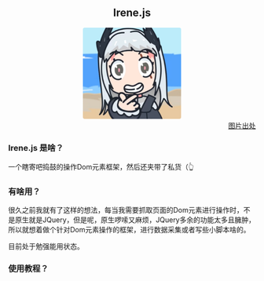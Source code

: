 <div align="center">
    <h2>Irene.js</h2>
</div>
<div align=center>
    <img style="border-radius: 4px" src="./irene.png" width="200" title="https://www.bilibili.com/video/BV11Y4y1b781" />
</div>
<div align="right">
    <a href="https://www.bilibili.com/video/BV11Y4y1b781">图片出处</a>
</div>


### Irene.js 是啥？
一个瞎寄吧捣鼓的操作Dom元素框架，然后还夹带了私货（👆
### 有啥用？
很久之前我就有了这样的想法，每当我需要抓取页面的Dom元素进行操作时，不是原生就是JQuery，但是呢，原生啰嗦又麻烦，JQuery多余的功能太多且臃肿，所以就想着做个针对Dom元素操作的框架，进行数据采集或者写些小脚本啥的。

目前处于勉强能用状态。
### 使用教程？